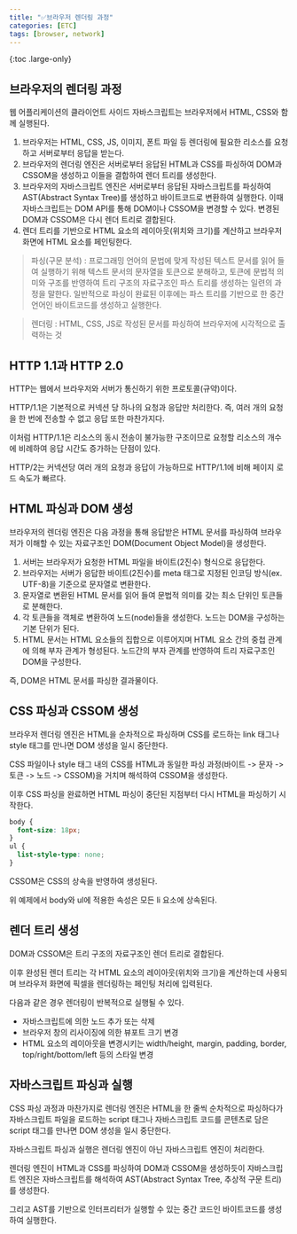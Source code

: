 ```yaml
---
title: "✅브라우저 렌더링 과정"
categories: [ETC]
tags: [browser, network]
---
```


{:toc .large-only}

## 브라우저의 렌더링 과정

웹 어플리케이션의 클라이언트 사이드 자바스크립트는 브라우저에서 HTML, CSS와 함께 실행된다.

1. 브라우저는 HTML, CSS, JS, 이미지, 폰트 파일 등 렌더링에 필요한 리소스를 요청하고 서버로부터 응답을 받는다.
1. 브라우저의 렌더링 엔진은 서버로부터 응답된 HTML과 CSS를 파싱하여 DOM과 CSSOM을 생성하고 이들을 결합하여 렌더 트리를 생성한다.
1. 브라우저의 자바스크립트 엔진은 서버로부터 응답된 자바스크립트를 파싱하여 AST(Abstract Syntax Tree)를 생성하고 바이트코드로 변환하여 실행한다.
   이때 자바스크립트는 DOM API를 통해 DOM이나 CSSOM을 변경할 수 있다. 변경된 DOM과 CSSOM은 다시 렌더 트리로 결합된다.
1. 렌더 트리를 기반으로 HTML 요소의 레이아웃(위치와 크기)를 계산하고 브라우저 화면에 HTML 요소를 페인팅한다.

> 파싱(구문 분석) : 프로그래밍 언어의 문법에 맞게 작성된 텍스트 문서를 읽어 들여 실행하기 위해 텍스트 문서의 문자열을 토큰으로 분해하고, 토큰에 문법적 의미와 구조를 반영하여 트리 구조의 자료구조인 파스 트리를 생성하는 일련의 과정을 말한다. 일반적으로 파싱이 완료된 이후에는 파스 트리를 기반으로 한 중간 언어인 바이트코드를 생성하고 실행한다.

> 렌더링 : HTML, CSS, JS로 작성된 문서를 파싱하여 브라우저에 시각적으로 출력하는 것

## HTTP 1.1과 HTTP 2.0

HTTP는 웹에서 브라우저와 서버가 통신하기 위한 프로토콜(규약)이다.

HTTP/1.1은 기본적으로 커넥션 당 하나의 요청과 응답만 처리한다. 즉, 여러 개의 요청을 한 번에 전송할 수 없고 응답 또한 마찬가지다.

이처럼 HTTP/1.1은 리소스의 동시 전송이 불가능한 구조이므로 요청할 리소스의 개수에 비례하여 응답 시간도 증가하는 단점이 있다.

HTTP/2는 커넥션당 여러 개의 요청과 응답이 가능하므로 HTTP/1.1에 비해 페이지 로드 속도가 빠르다.

## HTML 파싱과 DOM 생성

브라우저의 렌더링 엔진은 다음 과정을 통해 응답받은 HTML 문서를 파싱하여 브라우저가 이해할 수 있는 자료구조인 DOM(Document Object Model)을 생성한다.

1. 서버는 브라우저가 요청한 HTML 파일을 바이트(2진수) 형식으로 응답한다.
1. 브라우저는 서버가 응답한 바이트(2진수)를 meta 태그로 지정된 인코딩 방식(ex. UTF-8)을 기준으로 문자열로 변환한다.
1. 문자열로 변환된 HTML 문서를 읽어 들여 문법적 의미를 갖는 최소 단위인 토큰들로 분해한다.
1. 각 토큰들을 객체로 변환하여 노드(node)들을 생성한다. 노드는 DOM을 구성하는 기본 단위가 된다.
1. HTML 문서는 HTML 요소들의 집합으로 이루어지며 HTML 요소 간의 중첩 관계에 의해 부자 관계가 형성된다. 노드간의 부자 관계를 반영하여 트리 자료구조인 DOM을 구성한다.

즉, DOM은 HTML 문서를 파싱한 결과물이다.

## CSS 파싱과 CSSOM 생성

브라우저 렌더링 엔진은 HTML을 순차적으로 파싱하며 CSS를 로드하는 link 태그나 style 태그를 만나면 DOM 생성을 일시 중단한다.

CSS 파일이나 style 태그 내의 CSS를 HTML과 동일한 파싱 과정(바이트 -> 문자 -> 토큰 -> 노드 -> CSSOM)을 거치며 해석하여 CSSOM을 생성한다.

이후 CSS 파싱을 완료하면 HTML 파싱이 중단된 지점부터 다시 HTML을 파싱하기 시작한다.

```css
body {
  font-size: 18px;
}
ul {
  list-style-type: none;
}
```

CSSOM은 CSS의 상속을 반영하여 생성된다.

위 예제에서 body와 ul에 적용한 속성은 모든 li 요소에 상속된다.

## 렌더 트리 생성

DOM과 CSSOM은 트리 구조의 자료구조인 렌더 트리로 결합된다.

이후 완성된 렌더 트리는 각 HTML 요소의 레이아웃(위치와 크기)을 계산하는데 사용되며 브라우저 화면에 픽셀을 렌더링하는 페인팅 처리에 입력된다.

다음과 같은 경우 렌더링이 반복적으로 실행될 수 있다.

- 자바스크립트에 의한 노드 추가 또는 삭제
- 브라우저 창의 리사이징에 의한 뷰포트 크기 변경
- HTML 요소의 레이아웃을 변경시키는 width/height, margin, padding, border, top/right/bottom/left 등의 스타일 변경

## 자바스크립트 파싱과 실행

CSS 파싱 과정과 마찬가지로 렌더링 엔진은 HTML을 한 줄씩 순차적으로 파싱하다가 자바스크립트 파일을 로드하는 script 태그나 자바스크립트 코드를 콘텐츠로 담은 script 태그를 만나면 DOM 생성을 일시 중단한다.

자바스크립트 파싱과 실행은 렌더링 엔진이 아닌 자바스크립트 엔진이 처리한다.

렌더링 엔진이 HTML과 CSS를 파싱하여 DOM과 CSSOM을 생성하듯이 자바스크립트 엔진은 자바스크립트를 해석하여 AST(Abstract Syntax Tree, 추상적 구문 트리)를 생성한다.

그리고 AST를 기반으로 인터프리터가 실행할 수 있는 중간 코드인 바이트코드를 생성하여 실행한다.
